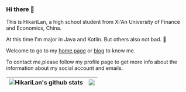### Hi there 👋

This is HikariLan, a high school student from Xi'An University of Finance and Economics, China.

At this time I'm major in Java and Kotlin. But others also not bad. 🤗

Welcome to go to my [home page](https://www.minecraft.kim) or [blog](https://my.minecraft.kim) to know me.

To contact me,please follow my profile page to get more info about the information about my social account and emails.

|<img align="center" src="https://github-readme-stats.vercel.app/api?username=shaokeyibb&count_private=true&show_icons=true&include_all_commits=true&title_color=359697&icon_color=359697&hide_border=true" alt="HikariLan's github stats" /> | <img align="center" src="https://github-readme-stats.vercel.app/api/top-langs/?username=shaokeyibb&layout=compact&title_color=359697&icon_color=359697&hide_border=true" /> |
| ------------- | ------------- |
